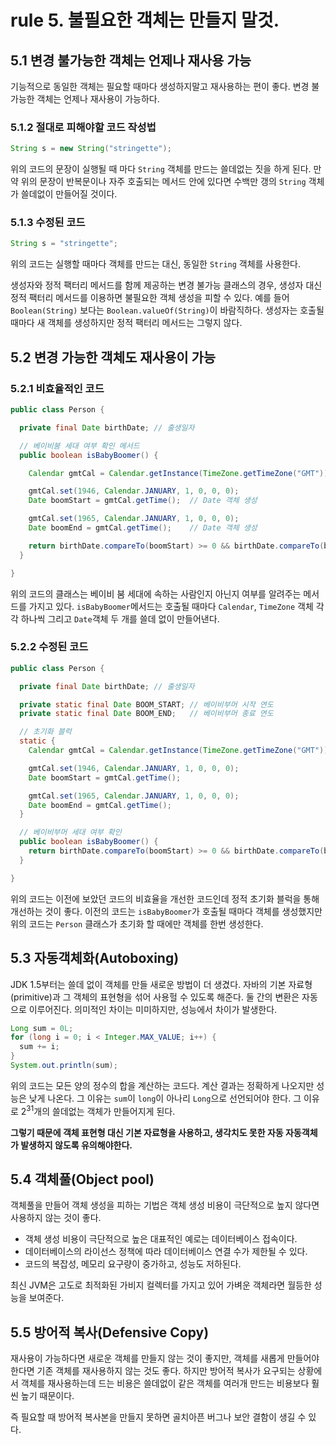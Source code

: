 # rule 5. 불필요한 객체는 만들지 말것.

## 5.1 변경 불가능한 객체는 언제나 재사용 가능

기능적으로 동일한 객체는 필요할 때마다 생성하지말고 재사용하는 편이 좋다. 변경 불가능한
객체는 언제나 재사용이 가능하다.

### 5.1.2 절대로 피해야할 코드 작성법

```java
String s = new String("stringette");
```

위의 코드의 문장이 실행될 때 마다 `String` 객체를 만드는 쓸데없는 짓을 하게 된다. 만약
위의 문장이 반복문이나 자주 호출되는 메서드 안에 있다면 수백만 갱의 `String` 객체가
쓸데없이 만들어질 것이다.

### 5.1.3 수정된 코드

```java
String s = "stringette";
```

위의 코드는 실행할 때마다 객체를 만드는 대신, 동일한 `String` 객체를 사용한다.

생성자와 정적 팩터리 메서드를 함께 제공하는 변경 불가능 클래스의 경우, 생성자 대신 정적
팩터리 메서드를 이용하면 불필요한 객체 생성을 피할 수 있다. 예를 들어 `Boolean(String)`
보다는 `Boolean.valueOf(String)`이 바람직하다. 생성자는 호출될 때마다 새 객체를 생성하지만
정적 팩터리 메서드는 그렇지 않다.

## 5.2 변경 가능한 객체도 재사용이 가능

### 5.2.1 비효율적인 코드

```java
public class Person {

  private final Date birthDate; // 출생일자

  // 베이비붐 세대 여부 확인 메서드
  public boolean isBabyBoomer() {

    Calendar gmtCal = Calendar.getInstance(TimeZone.getTimeZone("GMT"));  // Calendar, TimeZone 객체 생성

    gmtCal.set(1946, Calendar.JANUARY, 1, 0, 0, 0);
    Date boomStart = gmtCal.getTime();  // Date 객체 생성

    gmtCal.set(1965, Calendar.JANUARY, 1, 0, 0, 0);
    Date boomEnd = gmtCal.getTime();    // Date 객체 생성

    return birthDate.compareTo(boomStart) >= 0 && birthDate.compareTo(boomEnd) < 0;
  }

}
```

위의 코드의 클래스는 베이비 붐 세대에 속하는 사람인지 아닌지 여부를 알려주는 메서드를
가지고 있다. `isBabyBoomer`메서드는 호출될 때마다 `Calendar`, `TimeZone` 객체 각각
하나씩 그리고 `Date`객체 두 개를 쓸데 없이 만들어낸다.


### 5.2.2 수정된 코드

```java
public class Person {

  private final Date birthDate; // 출생일자

  private static final Date BOOM_START; // 베이비부머 시작 연도
  private static final Date BOOM_END;   // 베이비부머 종료 연도

  // 초기화 블럭
  static {
    Calendar gmtCal = Calendar.getInstance(TimeZone.getTimeZone("GMT"));

    gmtCal.set(1946, Calendar.JANUARY, 1, 0, 0, 0);
    Date boomStart = gmtCal.getTime();

    gmtCal.set(1965, Calendar.JANUARY, 1, 0, 0, 0);
    Date boomEnd = gmtCal.getTime();
  }

  // 베이비부머 세대 여부 확인
  public boolean isBabyBoomer() {
    return birthDate.compareTo(boomStart) >= 0 && birthDate.compareTo(boomEnd) < 0;
  }

}
```

위의 코드는 이전에 보았던 코드의 비효율을 개선한 코드인데 정적 초기화 블럭을 통해 개선하는 것이
좋다. 이전의 코드는 `isBabyBoomer`가 호출될 때마다 객체를 생성했지만 위의 코드는 `Person`
클래스가 초기화 할 때에만 객체를 한번 생성한다.

## 5.3 자동객체화(Autoboxing)

JDK 1.5부터는 쓸데 없이 객체를 만들 새로운 방법이 더 생겼다. 자바의 기본 자료형(primitive)과
그 객체의 표현형을 섞어 사용헐 수 있도록 해준다. 둘 간의 변환은 자동으로 이루어진다.
의미적인 차이는 미미하지만, 성능에서 차이가 발생한다.

```java
Long sum = 0L;
for (long i = 0; i < Integer.MAX_VALUE; i++) {
  sum += i;
}
System.out.println(sum);
```

위의 코드는 모든 양의 정수의 합을 계산하는 코드다. 계산 결과는 정확하게 나오지만 성능은
낮게 나온다. 그 이유는 `sum`이 `long`이 아나리 `Long`으로 선언되어야 한다. 그 이유로
2<sup>31</sup>개의 쓸데없는 객체가 만들어지게 된다.

**그렇기 때문에 객체 표현형 대신 기본 자료형을 사용하고, 생각치도 못한 자동 자동객체가
발생하지 않도록 유의해야한다.**

## 5.4 객체풀(Object pool)

객체풀을 만들어 객체 생성을 피하는 기법은 객체 생성 비용이 극단적으로 높지 않다면 사용하지
않는 것이 좋다.

- 객체 생성 비용이 극단적으로 높은 대표적인 예로는 데이터베이스 접속이다.
- 데이터베이스의 라이선스 정책에 따라 데이터베이스 연결 수가 제한될 수 있다.
- 코드의 복잡성, 메모리 요구량이 중가하고, 성능도 저하된다.

최신 JVM은 고도로 최적화된 가비지 컬렉터를 가지고 있어 가벼운 객체라면 월등한 성능을
보여준다.

## 5.5 방어적 복사(Defensive Copy)

재사용이 가능하다면 새로운 객체를 만들지 않는 것이 좋지만, 객체를 새롭게 만들어야 한다면
기존 객체를 재사용하지 않는 것도 좋다. 하지만 방어적 복사가 요구되는 상황에서 객체를
재사용하는데 드는 비용은 쓸데없이 같은 객체를 여러개 만드는 비용보다 훨씬 높기 때문이다.

즉 필요할 때 방어적 복사본을 만들지 못하면 골치아픈 버그나 보안 결함이 생길 수 있다.
